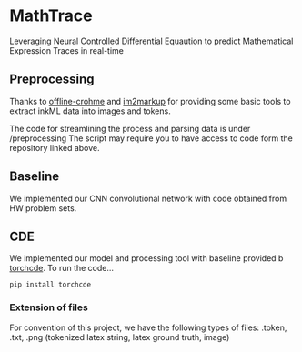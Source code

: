 # MathTrace
Leveraging Neural Controlled Differential Equaution to predict Mathematical Expression Traces in real-time

## Preprocessing
Thanks to <a href="https://github.com/vndee/offline-crohme" target="https://github.com/vndee/offline-crohme">offline-crohme</a> and <a href="https://github.com/harvardnlp/im2markup" target ="https://github.com/harvardnlp/im2markup">im2markup</a>
 for providing some basic tools to extract inkML data into images and tokens.
  
The code for streamlining the process and parsing data is under /preprocessing
The script may require you to have access to code form the repository linked above.
## Baseline
We implemented our CNN convolutional network with code obtained from HW problem sets.
## CDE
We implemented our model and processing tool with baseline provided b <a href="https://github.com/patrick-kidger/torchcde" target="https://github.com/patrick-kidger/torchcde"> torchcde</a>.
To run the code...
```
pip install torchcde
```

### Extension of files

For convention of this project, we have the following types of files:  .token, .txt, .png (tokenized latex string, latex ground truth, image)
